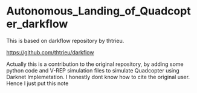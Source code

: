 # Autonomous_Landing_of_Quadcopter_darkflow
This is based on darkflow repository by thtrieu.

https://github.com/thtrieu/darkflow

Actually this is a contribution to the original repository, by adding some python code and V-REP simulation files to simulate Quadcopter using Darknet Implemetation.
I honestly dont know how to cite the original user. Hence I just put this note 


